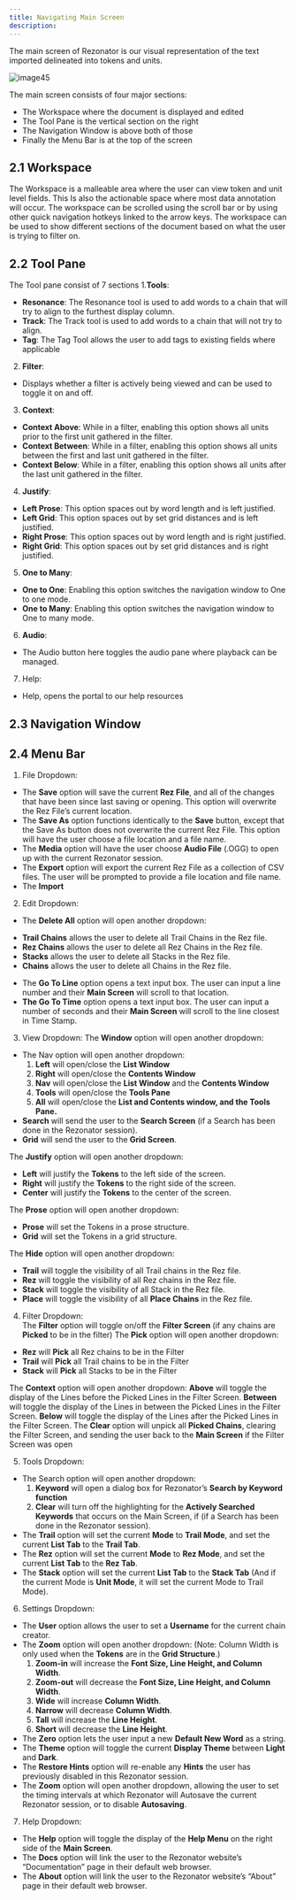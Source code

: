 ```yaml
---
title: Navigating Main Screen
description:
---
```

The main screen of Rezonator is our visual representation of the text imported delineated into tokens and units. 

![image45](https://user-images.githubusercontent.com/34769184/132994278-f4c43f7d-36f2-4c4b-a626-cf16ab463f9e.png)

The main screen consists of four major sections:
  * The Workspace where the document is displayed and edited
  * The Tool Pane is the vertical section on the right
  * The Navigation Window is above both of those
  * Finally the Menu Bar is at the top of the screen


## 2.1 Workspace 

The Workspace is a malleable area where the user can view token and unit level fields. This Is also the actionable space where most data annotation will occur. The workspace can be scrolled using the scroll bar or by using other quick navigation hotkeys linked to the arrow keys. The workspace can be used to show different sections of the document based on what the user is trying to filter on.

## 2.2 Tool Pane

The Tool pane consist of 7 sections
1.**Tools**:
   + **Resonance**: The Resonance tool is used to add words to a chain that will try to align to the furthest display column.
   + **Track**: The Track tool is used to add words to a chain that will not try to align.
   + **Tag**: The Tag Tool allows the user to add tags to existing fields where applicable
2. **Filter**:
 + Displays whether a filter is actively being viewed and can be used to toggle it on and off.
3. **Context**:
 + **Context Above**: While in a filter, enabling this option shows all units prior to the first unit gathered in the filter.
 + **Context Between**: While in a filter, enabling this option shows all units between the first and last unit gathered in the filter.
 + **Context Below**: While in a filter, enabling this option shows all units after the last unit gathered in the filter.
4. **Justify**:
 + **Left Prose**: This option spaces out by word length and is left justified.
 + **Left Grid**: This option spaces out by set grid distances and is left justified.
 + **Right Prose**: This option spaces out by word length and is right justified.
 + **Right Grid**: This option spaces out by set grid distances and is right justified.
5. **One to Many**:
 + **One to One**: Enabling this option switches the navigation window to One to one mode.
 + **One to Many**: Enabling this option switches the navigation window to One to many mode.
6. **Audio**:
 + The Audio button here toggles the audio pane where playback can be managed.
7. Help:
 + Help, opens the portal to our help resources

## 2.3	Navigation Window 

## 2.4	Menu Bar 

1. File Dropdown:
 * The **Save** option will save the current **Rez File**, and all of the changes that have been since last saving or opening. This option will overwrite the Rez File’s current location.
 * The **Save As** option functions identically to the **Save** button, except that the Save As button does not overwrite the current Rez File. This option will have the user choose a file location and a file name.
 * The **Media** option will have the user choose **Audio File** (.OGG) to open up with the current Rezonator session.
 * The **Export** option will export the current Rez File as a collection of CSV files. The user will be prompted to provide a file location and file name.
 * The **Import**
2. Edit Dropdown:
 + The **Delete All** option will open another dropdown:
  - **Trail Chains** allows the user to delete all Trail Chains in the Rez file.
  - **Rez Chains** allows the user to delete all Rez Chains in the Rez file.
  - **Stacks** allows the user to delete all Stacks in the Rez file.
  - **Chains** allows the user to delete all Chains in the Rez file.
+ The **Go To Line** option opens a text input box. The user can input a line number and their **Main Screen** will scroll to that location.
+ **The Go To Time** option opens a text input box. The user can input a number of seconds and their **Main Screen** will scroll to the line closest in Time Stamp.
3. View Dropdown:
The **Window** option will open another dropdown:
 * The Nav option will open another dropdown:
   1. **Left** will open/close the **List Window**
   2. **Right** will open/close the **Contents Window**
   3. **Nav** will open/close the **List Window** and the **Contents Window**
   4. **Tools** will open/close the **Tools Pane**
   5. **All** will open/close the **List and Contents window, and the Tools Pane.**
 * **Search** will send the user to the **Search Screen** (if a Search has been done in the Rezonator session).
 * **Grid** will send the user to the **Grid Screen**.

The **Justify** option will open another dropdown:
 * **Left** will justify the **Tokens** to the left side of the screen.
 * **Right** will justify the **Tokens** to the right side of the screen.
 * **Center** will justify the **Tokens** to the center of the screen.

The **Prose** option will open another dropdown:
 * **Prose** will set the Tokens in a prose structure.
 * **Grid** will set the Tokens in a grid structure.

The **Hide** option will open another dropdown:
 * **Trail** will toggle the visibility of all Trail chains in the Rez file.
 * **Rez** will toggle the visibility of all Rez chains in the Rez file.
 * **Stack** will toggle the visibility of all Stack in the Rez file.
 * **Place** will toggle the visibility of all **Place Chains** in the Rez file.

4. Filter Dropdown:        
The **Filter** option will toggle on/off the **Filter Screen** (if any chains are **Picked** to be in the filter)
The **Pick** option will open another dropdown:
 * **Rez** will **Pick** all Rez chains to be in the Filter
 * **Trail** will **Pick** all Trail chains to be in the Filter
 * **Stack** will **Pick** all Stacks to be in the Filter

The **Context** option will open another dropdown:
 **Above** will toggle the display of the Lines before the Picked Lines in the Filter Screen.
 **Between** will toggle the display of the Lines in between the Picked Lines in the Filter Screen.
 **Below** will toggle the display of the Lines after the Picked Lines in the Filter Screen.
The **Clear** option will unpick all **Picked Chains**, clearing the Filter Screen, and sending the user back to the **Main Screen** if the Filter Screen was open

5. Tools Dropdown:
* The Search option will open another dropdown:
  1. **Keyword** will open a dialog box for Rezonator’s **Search by Keyword function**
  2. **Clear** will turn off the highlighting for the **Actively Searched Keywords** that occurs on the Main Screen, if (if a Search has been done in the Rezonator session).
* The **Trail** option will set the current **Mode** to **Trail Mode**, and set the current **List Tab** to the **Trail Tab**.
* The **Rez** option will set the current **Mode** to **Rez Mode**,  and set the current **List Tab** to the **Rez Tab**.
* The **Stack** option will set the current **List Tab** to the **Stack Tab** (And if the current Mode is **Unit Mode**, it will set the current Mode to Trail Mode).
6. Settings Dropdown:
* The **User** option allows the user to set a **Username** for the current chain creator.
* The **Zoom** option will open another dropdown: (Note: Column Width is only used when the **Tokens** are in the **Grid Structure**.)
  1. **Zoom-in** will increase the **Font Size, Line Height, and Column Width**.
  2. **Zoom-out** will decrease the **Font Size, Line Height, and Column Width**.
  3. **Wide** will increase **Column Width**.
  4. **Narrow** will decrease **Column Width**.
  5. **Tall** will increase the **Line Height**.
  6. **Short** will decrease the **Line Height**.
* The **Zero** option lets the user input a new **Default New Word** as a string.
* The **Theme** option will toggle the current **Display Theme** between **Light** and **Dark**.
* The **Restore Hints** option will re-enable any **Hints** the user has previously disabled in this Rezonator session.
* The **Zoom** option will open another dropdown, allowing the user to set the timing intervals at which Rezonator will Autosave the current Rezonator session, or to disable **Autosaving**.
7. Help Dropdown:
* The **Help** option will toggle the display of the **Help Menu** on the right side of the **Main Screen**.
* The **Docs** option will link the user to the Rezonator website’s “Documentation” page in their default web browser.
* The **About** option will link the user to the Rezonator website’s “About” page in their default web browser.

